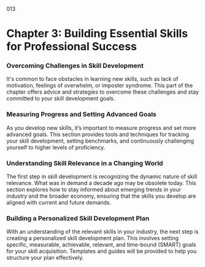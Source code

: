 013

# **Chapter 3: Building Essential Skills for Professional Success**


### ****Overcoming Challenges in Skill Development****

It's common to face obstacles in learning new skills, such
as lack of motivation, feelings of overwhelm, or imposter syndrome. This part
of the chapter offers advice and strategies to overcome these challenges and
stay committed to your skill development goals.

### ****Measuring Progress and Setting Advanced Goals****

As you develop new skills, it’s important to measure
progress and set more advanced goals. This section provides tools and
techniques for tracking your skill development, setting benchmarks, and
continuously challenging yourself to higher levels of proficiency.


### ****Understanding Skill Relevance in a Changing World****

The first step in skill development is recognizing the
dynamic nature of skill relevance. What was in demand a decade ago may be
obsolete today. This section explores how to stay informed about emerging
trends in your industry and the broader economy, ensuring that the skills you
develop are aligned with current and future demands.

### ****Building a Personalized Skill Development Plan****

With an understanding of the relevant skills in your
industry, the next step is creating a personalized skill development plan. This
involves setting specific, measurable, achievable, relevant, and time-bound
(SMART) goals for your skill acquisition. Templates and guides will be provided
to help you structure your plan effectively.
